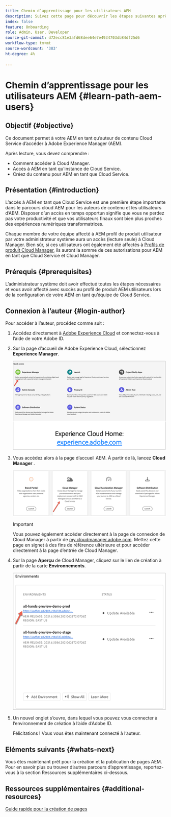 ```yaml
---
title: Chemin d’apprentissage pour les utilisateurs AEM
description: Suivez cette page pour découvrir les étapes suivantes après l’accès, si vous êtes un utilisateur AEM
index: false
feature: Onboarding
role: Admin, User, Developer
source-git-commit: d72ecc81e3afd68dee64e7e4934703db84df25d6
workflow-type: tm+mt
source-wordcount: '383'
ht-degree: 4%

---
```


# Chemin d’apprentissage pour les utilisateurs AEM {#learn-path-aem-users}

## Objectif {#objective}

Ce document permet à votre AEM en tant qu’auteur de contenu Cloud Service d’accéder à Adobe Experience Manager (AEM).

Après lecture, vous devez comprendre :

* Comment accéder à Cloud Manager.
* Accès à AEM en tant qu’instance de Cloud Service.
* Créez du contenu pour AEM en tant que Cloud Service.

## Présentation  {#introduction}

L’accès à AEM en tant que Cloud Service est une première étape importante dans le parcours cloud AEM pour les auteurs de contenu et les utilisateurs d’AEM. Disposer d’un accès en temps opportun signifie que vous ne perdez pas votre productivité et que vos utilisateurs finaux sont bien plus proches des expériences numériques transformatrices.

Chaque membre de votre équipe affecté à AEM profil de produit utilisateur par votre administrateur système aura un accès (lecture seule) à Cloud Manager. Bien sûr, si ces utilisateurs ont également été affectés à [Profils de produit Cloud Manager](https://experienceleague.adobe.com/docs/experience-manager-cloud-service/onboarding/onboarding-concepts/aem-cs-team-product-profiles.html?lang=en#cloud-manager-product-profiles), ils auront la somme de ces autorisations pour AEM en tant que Cloud Service et Cloud Manager.

## Prérequis  {#prerequisites}

L’administrateur système doit avoir effectué toutes les étapes nécessaires et vous avoir affecté avec succès au profil de produit AEM utilisateurs lors de la configuration de votre AEM en tant qu’équipe de Cloud Service.

## Connexion à l’auteur {#login-author}

Pour accéder à l’auteur, procédez comme suit :

1. Accédez directement à [Adobe Experience Cloud](https://experience.adobe.com) et connectez-vous à l’aide de votre Adobe ID.

1. Sur la page d’accueil de Adobe Experience Cloud, sélectionnez **Experience Manager**.

   ![](/help/journey-onboarding/assets/setup-resources2.png)

1. Vous accédez alors à la page d’accueil AEM. À partir de là, lancez **Cloud Manager** .

   ![](/help/journey-onboarding/assets/setup-resources3.png)

   >[!IMPORTANT]
   >Vous pouvez également accéder directement à la page de connexion de Cloud Manager à partir de [my.cloudmanager.adobe.com](https://my.cloudmanager.adobe.com/). Mettez cette page en signet à des fins de référence ultérieure et pour accéder directement à la page d’entrée de Cloud Manager.

1. Sur la page **Aperçu** de Cloud Manager, cliquez sur le lien de création à partir de la carte **Environnements**.

   ![](/help/journey-onboarding/assets/author-environ.png)

1. Un nouvel onglet s’ouvre, dans lequel vous pouvez vous connecter à l’environnement de création à l’aide d’Adobe ID.

   Félicitations ! Vous vous êtes maintenant connecté à l’auteur.

## Eléments suivants {#whats-next}

Vous êtes maintenant prêt pour la création et la publication de pages AEM. Pour en savoir plus ou trouver d’autres parcours d’apprentissage, reportez-vous à la section Ressources supplémentaires ci-dessous.

## Ressources supplémentaires {#additional-resources}

[Guide rapide pour la création de pages](https://experienceleague.adobe.com/docs/experience-manager-cloud-service/sites/authoring/getting-started/quick-start.html?lang=en)